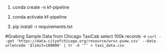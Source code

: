 

1. conda create -n kf-pipeline

2. conda activate kf-pipeline

3. pip install -r requirements.txt



#Grabing Sample Data from Chicago TaxiCab
select 100k records -> `curl --get 'https://data.cityofchicago.org/resource/wrvz-psew.csv' --data-urlencode '$limit=100000' | tr -d '"' > taxi_data.csv`